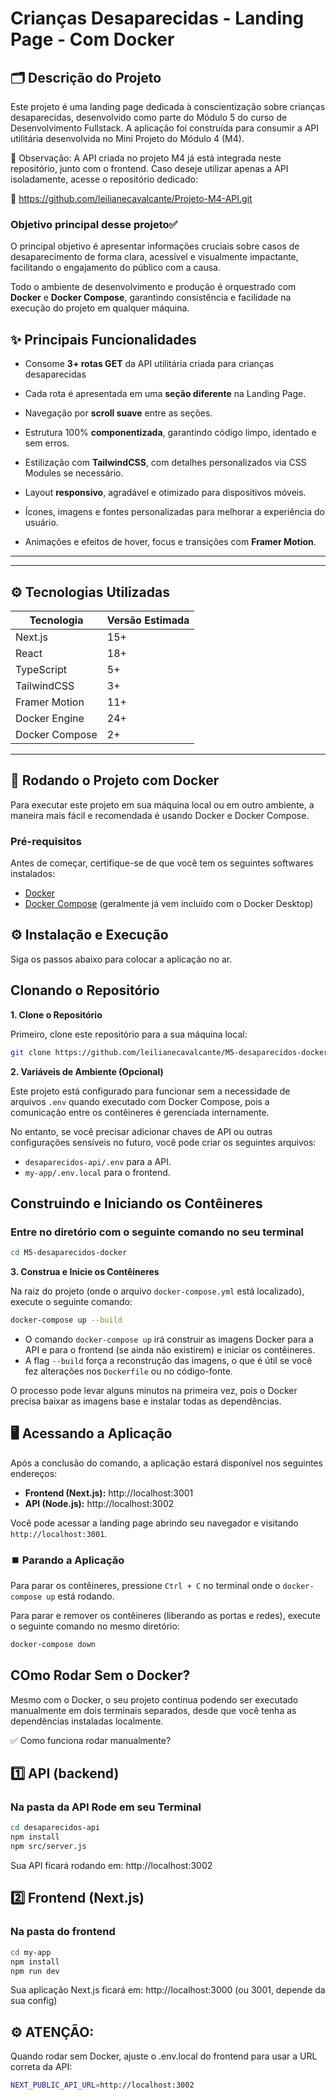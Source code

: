 # Crianças Desaparecidas - Landing Page - Com Docker

## 🗂️ Descrição do Projeto

Este projeto é uma landing page dedicada à conscientização sobre crianças desaparecidas, desenvolvido como parte do Módulo 5 do curso de Desenvolvimento Fullstack.
A aplicação foi construída para consumir a API utilitária desenvolvida no Mini Projeto do Módulo 4 (M4).

📝 Observação:
A API criada no projeto M4 já está integrada neste repositório, junto com o frontend.
Caso deseje utilizar apenas a API isoladamente, acesse o repositório dedicado:

🔗 https://github.com/leilianecavalcante/Projeto-M4-API.git


### Objetivo principal desse projeto✅ 
O principal objetivo é apresentar informações cruciais sobre casos de desaparecimento de forma clara, acessível e visualmente impactante, facilitando o engajamento do público com a causa.

Todo o ambiente de desenvolvimento e produção é orquestrado com **Docker** e **Docker Compose**, garantindo consistência e facilidade na execução do projeto em qualquer máquina.



## ✨ Principais Funcionalidades 
- Consome **3+ rotas GET** da API utilitária criada para crianças desaparecidas

- Cada rota é apresentada em uma **seção diferente** na Landing Page.

- Navegação por **scroll suave** entre as seções.

- Estrutura 100% **componentizada**, garantindo código limpo, identado e sem erros.

- Estilização com **TailwindCSS**, com detalhes personalizados via CSS Modules se necessário.

- Layout **responsivo**, agradável e otimizado para dispositivos móveis.

- Ícones, imagens e fontes personalizadas para melhorar a experiência do usuário.
- Animações e efeitos de hover, focus e transições com **Framer Motion**.

---

---

## ⚙️ Tecnologias Utilizadas

| Tecnologia    | Versão Estimada |
|---------------|-----------------|
| Next.js       | 15+             |
| React         | 18+             |
| TypeScript    | 5+              |
| TailwindCSS   | 3+              |
| Framer Motion | 11+             |
| Docker Engine | 24+             |
| Docker Compose| 2+              |

---

## 🚀 Rodando o Projeto com Docker

Para executar este projeto em sua máquina local ou em outro ambiente, a maneira mais fácil e recomendada é usando Docker e Docker Compose.

### Pré-requisitos

Antes de começar, certifique-se de que você tem os seguintes softwares instalados:
- [Docker](https://www.docker.com/get-started)
- [Docker Compose](https://docs.docker.com/compose/install/) (geralmente já vem incluído com o Docker Desktop)

## ⚙️ Instalação e Execução

Siga os passos abaixo para colocar a aplicação no ar.

## Clonando o Repositório
**1. Clone o Repositório**

Primeiro, clone este repositório para a sua máquina local:
```bash
git clone https://github.com/leilianecavalcante/M5-desaparecidos-docker.git
```

**2. Variáveis de Ambiente (Opcional)**

Este projeto está configurado para funcionar sem a necessidade de arquivos `.env` quando executado com Docker Compose, pois a comunicação entre os contêineres é gerenciada internamente.

No entanto, se você precisar adicionar chaves de API ou outras configurações sensíveis no futuro, você pode criar os seguintes arquivos:
- `desaparecidos-api/.env` para a API.
- `my-app/.env.local` para o frontend.


## Construindo e Iniciando os Contêineres 

### Entre no diretório com o seguinte comando no seu terminal

```bash
cd M5-desaparecidos-docker
```


**3. Construa e Inicie os Contêineres**

Na raiz do projeto (onde o arquivo `docker-compose.yml` está localizado), execute o seguinte comando:

```bash
docker-compose up --build
```

- O comando `docker-compose up` irá construir as imagens Docker para a API e para o frontend (se ainda não existirem) e iniciar os contêineres.
- A flag `--build` força a reconstrução das imagens, o que é útil se você fez alterações nos `Dockerfile` ou no código-fonte.

O processo pode levar alguns minutos na primeira vez, pois o Docker precisa baixar as imagens base e instalar todas as dependências.

## 🖥️ Acessando a Aplicação

Após a conclusão do comando, a aplicação estará disponível nos seguintes endereços:

- **Frontend (Next.js):** http://localhost:3001
- **API (Node.js):** http://localhost:3002

Você pode acessar a landing page abrindo seu navegador e visitando `http://localhost:3001`.

### ⏹️ Parando a Aplicação

Para parar os contêineres, pressione `Ctrl + C` no terminal onde o `docker-compose up` está rodando.

Para parar e remover os contêineres (liberando as portas e redes), execute o seguinte comando no mesmo diretório:
```bash
docker-compose down
```

## COmo Rodar Sem o Docker?

Mesmo com o Docker, o seu projeto continua podendo ser executado manualmente em dois terminais separados, desde que você tenha as dependências instaladas localmente.

✅ Como funciona rodar manualmente?

## 1️⃣ API (backend)

### Na pasta da API Rode em seu Terminal
```bash
cd desaparecidos-api
npm install
npm src/server.js
```
Sua API ficará rodando em: http://localhost:3002

## 2️⃣ Frontend (Next.js)


### Na pasta do frontend
```bash
cd my-app
npm install
npm run dev
```
Sua aplicação Next.js ficará em: http://localhost:3000 (ou 3001, depende da sua config)

## ⚙️ ATENÇÃO:

Quando rodar sem Docker, ajuste o .env.local do frontend para usar a URL correta da API:

```bash
NEXT_PUBLIC_API_URL=http://localhost:3002
```
